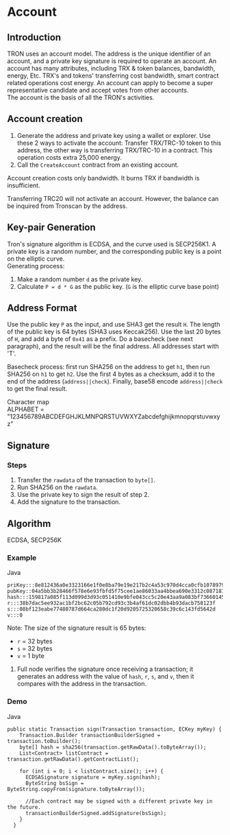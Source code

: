 # Account

## Introduction

TRON uses an account model. The address is the unique identifier of an account, and a private key signature is required to operate an account. An account has many attributes, including TRX & token balances, bandwidth, energy, Etc. TRX's and tokens' transferring cost bandwidth, smart contract related operations cost energy. An account can apply to become a super representative candidate and accept votes from other accounts.  
The account is the basis of all the TRON's activities.

## Account creation

1. Generate the address and private key using a wallet or explorer. Use these 2 ways to activate the account: Transfer TRX/TRC-10 token to this address, the other way is transferring TRX/TRC-10 in a contract. This operation costs extra 25,000 energy.
2. Call the `CreateAccount` contract from an existing account.

Account creation costs only bandwidth. It burns TRX if bandwidth is insufficient.

Transferring TRC20 will not activate an account. However, the balance can be inquired from Tronscan by the address.

## Key-pair Generation

Tron's signature algorithm is ECDSA, and the curve used is SECP256K1. A private key is a random number, and the corresponding public key is a point on the elliptic curve.  
Generating process:

1. Make a random number `d` as the private key.
2. Calculate `P = d * G` as the public key. \(`G` is the elliptic curve base point\)

## Address Format

Use the public key `P` as the input, and use SHA3 get the result `H`. The length of the public key is 64 bytes \(SHA3 uses Keccak256\). Use the last 20 bytes of `H`, and add a byte of `0x41` as a prefix. Do a basecheck \(see next paragraph\), and the result will be the final address. All addresses start with 'T'.

Basecheck process: first run SHA256 on the address to get `h1`, then run SHA256 on `h1` to get `h2`. Use the first 4 bytes as a checksum, add it to the end of the address \(`address||check`\). Finally, base58 encode `address||check` to get the final result.

Character map  
ALPHABET = "123456789ABCDEFGHJKLMNPQRSTUVWXYZabcdefghijkmnopqrstuvwxyz"

## Signature

### Steps

1. Transfer the `rawdata` of the transaction to `byte[]`.
2. Run SHA256 on the `rawdata`.
3. Use the private key to sign the result of step 2.
4. Add the signature to the transaction.

## Algorithm

ECDSA, SECP256K

### Example

Java

```text
priKey:::8e812436a0e3323166e1f0e8ba79e19e217b2c4a53c970d4cca0cfb1078979df        
pubKey::04a5bb3b28466f578e6e93fbfd5f75cee1ae86033aa4bbea690e3312c087181eb366f9a1d1d6a437a9bf9fc65ec853b9fd60fa322be3997c47144eb20da658b3d1         
hash:::159817a085f113d099d3d93c051410e9bfe043cc5c20e43aa9a083bf73660145         
r:::38b7dac5ee932ac1bf2bc62c05b792cd93c3b4af61dc02dbb4b93dacb758123f         
s:::08bf123eabe77480787d664ca280dc1f20d9205725320658c39c6c143fd5642d         
v:::0
```

Note: The size of the signature result is 65 bytes:

* `r` = 32 bytes
* `s` = 32 bytes
* `v` = 1 byte

1. Full node verifies the signature once receiving a transaction; it generates an address with the value of `hash`, `r`, `s`, and `v`, then it compares with the address in the transaction.

### Demo

Java

```text
public static Transaction sign(Transaction transaction, ECKey myKey) {
    Transaction.Builder transactionBuilderSigned = transaction.toBuilder();
    byte[] hash = sha256(transaction.getRawData().toByteArray());
    List<Contract> listContract = transaction.getRawData().getContractList();

    for (int i = 0; i < listContract.size(); i++) {
      ECDSASignature signature = myKey.sign(hash);
      ByteString bsSign = ByteString.copyFrom(signature.toByteArray());

      //Each contract may be signed with a different private key in the future.
      transactionBuilderSigned.addSignature(bsSign);
    }
  }
```

